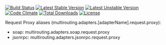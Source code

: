 [![Build Status](https://travis-ci.org/neneaX/multi-routing.svg?branch=master)](https://travis-ci.org/neneaX/multi-routing)
[![Latest Stable Version](https://poser.pugx.org/neneax/multi-routing/v/stable)](https://packagist.org/packages/neneax/multi-routing)
[![Latest Unstable Version](https://poser.pugx.org/neneax/multi-routing/v/unstable)](https://packagist.org/packages/neneax/multi-routing)
[![Code Climate](https://codeclimate.com/github/neneaX/multi-routing.png)](https://codeclimate.com/github/neneaX/multi-routing)
[![Total Downloads](https://poser.pugx.org/neneax/multi-routing/downloads)](https://packagist.org/packages/neneax/multi-routing)
[![License](https://poser.pugx.org/neneax/multi-routing/license)](https://packagist.org/packages/neneax/multi-routing)


Request Proxy aliases (multirouting.adapters.[adapterName].request.proxy):
 - soap: multirouting.adapters.soap.request.proxy
 - jsonrpc: multirouting.adapters.jsonrpc.request.proxy